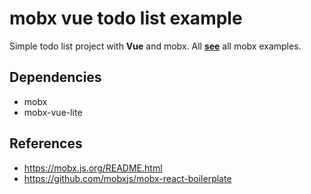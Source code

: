 # mobx vue todo list example

Simple todo list project with **Vue** and mobx. All **[see](https://stackblitz.com/@relliv/collections/mobx-examples)** all mobx examples.

## Dependencies

- mobx
- mobx-vue-lite

## References

- https://mobx.js.org/README.html
- https://github.com/mobxjs/mobx-react-boilerplate
